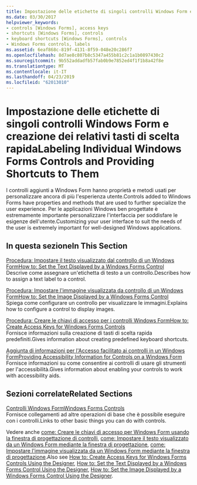 ```yaml
---
title: Impostazione delle etichette di singoli controlli Windows Form e creazione dei relativi tasti di scelta rapida
ms.date: 03/30/2017
helpviewer_keywords:
- controls [Windows Forms], access keys
- shortcuts [Windows Forms], controls
- keyboard shortcuts [Windows Forms], controls
- Windows Forms controls, labels
ms.assetid: 6eaf868c-819f-4131-8f59-048e20c286f7
ms.openlocfilehash: 8d7ae8c807b8c5347a455b81c2c1a1b0897430c2
ms.sourcegitcommit: 9b552addadfb57fab0b9e7852ed4f1f1b8a42f8e
ms.translationtype: MT
ms.contentlocale: it-IT
ms.lasthandoff: 04/23/2019
ms.locfileid: "62013010"
---
```

# <a name="labeling-individual-windows-forms-controls-and-providing-shortcuts-to-them"></a><span data-ttu-id="e77ad-102">Impostazione delle etichette di singoli controlli Windows Form e creazione dei relativi tasti di scelta rapida</span><span class="sxs-lookup"><span data-stu-id="e77ad-102">Labeling Individual Windows Forms Controls and Providing Shortcuts to Them</span></span>
<span data-ttu-id="e77ad-103">I controlli aggiunti a Windows Form hanno proprietà e metodi usati per personalizzare ancora di più l'esperienza utente.</span><span class="sxs-lookup"><span data-stu-id="e77ad-103">Controls added to Windows Forms have properties and methods that are used to further specialize the user experience.</span></span> <span data-ttu-id="e77ad-104">Per le applicazioni Windows ben progettate è estremamente importante personalizzare l'interfaccia per soddisfare le esigenze dell'utente.</span><span class="sxs-lookup"><span data-stu-id="e77ad-104">Customizing your user interface to suit the needs of the user is extremely important for well-designed Windows applications.</span></span>  
  
## <a name="in-this-section"></a><span data-ttu-id="e77ad-105">In questa sezione</span><span class="sxs-lookup"><span data-stu-id="e77ad-105">In This Section</span></span>  
 [<span data-ttu-id="e77ad-106">Procedura: Impostare il testo visualizzato dal controllo di un Windows Form</span><span class="sxs-lookup"><span data-stu-id="e77ad-106">How to: Set the Text Displayed by a Windows Forms Control</span></span>](how-to-set-the-text-displayed-by-a-windows-forms-control.md)  
 <span data-ttu-id="e77ad-107">Descrive come assegnare un'etichetta di testo a un controllo.</span><span class="sxs-lookup"><span data-stu-id="e77ad-107">Describes how to assign a text label to a control.</span></span>  
  
 [<span data-ttu-id="e77ad-108">Procedura: Impostare l'immagine visualizzata da controllo di un Windows Form</span><span class="sxs-lookup"><span data-stu-id="e77ad-108">How to: Set the Image Displayed by a Windows Forms Control</span></span>](how-to-set-the-image-displayed-by-a-windows-forms-control.md)  
 <span data-ttu-id="e77ad-109">Spiega come configurare un controllo per visualizzare le immagini.</span><span class="sxs-lookup"><span data-stu-id="e77ad-109">Explains how to configure a control to display images.</span></span>  
  
 [<span data-ttu-id="e77ad-110">Procedura: Creare le chiavi di accesso per i controlli Windows Form</span><span class="sxs-lookup"><span data-stu-id="e77ad-110">How to: Create Access Keys for Windows Forms Controls</span></span>](how-to-create-access-keys-for-windows-forms-controls.md)  
 <span data-ttu-id="e77ad-111">Fornisce informazioni sulla creazione di tasti di scelta rapida predefiniti.</span><span class="sxs-lookup"><span data-stu-id="e77ad-111">Gives information about creating predefined keyboard shortcuts.</span></span>  
  
 [<span data-ttu-id="e77ad-112">Aggiunta di informazioni per l'Accesso facilitato ai controlli in un Windows Form</span><span class="sxs-lookup"><span data-stu-id="e77ad-112">Providing Accessibility Information for Controls on a Windows Form</span></span>](providing-accessibility-information-for-controls-on-a-windows-form.md)  
 <span data-ttu-id="e77ad-113">Fornisce informazioni su come consentire ai controlli di usare gli strumenti per l'accessibilità.</span><span class="sxs-lookup"><span data-stu-id="e77ad-113">Gives information about enabling your controls to work with accessibility aids.</span></span>  
  
## <a name="related-sections"></a><span data-ttu-id="e77ad-114">Sezioni correlate</span><span class="sxs-lookup"><span data-stu-id="e77ad-114">Related Sections</span></span>  
 [<span data-ttu-id="e77ad-115">Controlli Windows Form</span><span class="sxs-lookup"><span data-stu-id="e77ad-115">Windows Forms Controls</span></span>](index.md)  
 <span data-ttu-id="e77ad-116">Fornisce collegamenti ad altre operazioni di base che è possibile eseguire con i controlli.</span><span class="sxs-lookup"><span data-stu-id="e77ad-116">Links to other basic things you can do with controls.</span></span>  
  
 <span data-ttu-id="e77ad-117">Vedere anche [come: Creare le chiavi di accesso per Windows Form usando la finestra di progettazione di controlli](how-to-create-access-keys-for-windows-forms-controls-using-the-designer.md), [come: Impostare il testo visualizzato da un Windows Form mediante la finestra di progettazione](how-to-set-the-text-displayed-by-a-windows-forms-control-using-the-designer.md), [come: Impostare l'immagine visualizzata da un Windows Form mediante la finestra di progettazione](how-to-set-the-image-displayed-by-a-windows-forms-control-using-the-designer.md).</span><span class="sxs-lookup"><span data-stu-id="e77ad-117">Also see [How to: Create Access Keys for Windows Forms Controls Using the Designer](how-to-create-access-keys-for-windows-forms-controls-using-the-designer.md), [How to: Set the Text Displayed by a Windows Forms Control Using the Designer](how-to-set-the-text-displayed-by-a-windows-forms-control-using-the-designer.md), [How to: Set the Image Displayed by a Windows Forms Control Using the Designer](how-to-set-the-image-displayed-by-a-windows-forms-control-using-the-designer.md).</span></span>
